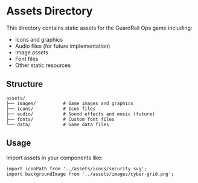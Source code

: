 # Assets Directory

This directory contains static assets for the GuardRail Ops game including:

- Icons and graphics
- Audio files (for future implementation)
- Image assets
- Font files
- Other static resources

## Structure

```
assets/
├── images/          # Game images and graphics
├── icons/           # Icon files
├── audio/           # Sound effects and music (future)
├── fonts/           # Custom font files
└── data/            # Game data files
```

## Usage

Import assets in your components like:
```tsx
import iconPath from '../assets/icons/security.svg';
import backgroundImage from '../assets/images/cyber-grid.png';
```
